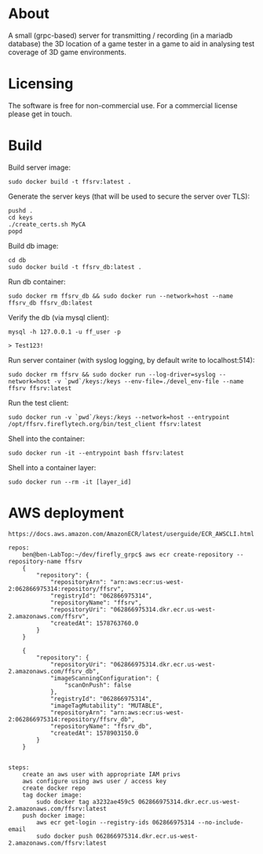 # About

A small (grpc-based) server for transmitting / recording (in a mariadb database) the 3D location of a game tester in a game to aid in analysing test coverage of 3D game environments.

# Licensing

The software is free for non-commercial use. For a commercial license please get in touch.

# Build

Build server image:
    
    sudo docker build -t ffsrv:latest .

Generate the server keys (that will be used to secure the server over TLS):

    pushd .
    cd keys
    ./create_certs.sh MyCA
    popd

Build db image:

    cd db
    sudo docker build -t ffsrv_db:latest .

Run db container:

    sudo docker rm ffsrv_db && sudo docker run --network=host --name ffsrv_db ffsrv_db:latest

Verify the db (via mysql client):

    mysql -h 127.0.0.1 -u ff_user -p

    > Test123!

Run server container (with syslog logging, by default write to localhost:514):

    sudo docker rm ffsrv && sudo docker run --log-driver=syslog --network=host -v `pwd`/keys:/keys --env-file=./devel_env-file --name ffsrv ffsrv:latest

Run the test client:

    sudo docker run -v `pwd`/keys:/keys --network=host --entrypoint /opt/ffsrv.fireflytech.org/bin/test_client ffsrv:latest

Shell into the container:

    sudo docker run -it --entrypoint bash ffsrv:latest

Shell into a container layer:

    sudo docker run --rm -it [layer_id]

# AWS deployment

    https://docs.aws.amazon.com/AmazonECR/latest/userguide/ECR_AWSCLI.html
    
    repos:
	    ben@ben-LabTop:~/dev/firefly_grpc$ aws ecr create-repository --repository-name ffsrv
        {
            "repository": {
                "repositoryArn": "arn:aws:ecr:us-west-2:062866975314:repository/ffsrv",
                "registryId": "062866975314",
                "repositoryName": "ffsrv",
                "repositoryUri": "062866975314.dkr.ecr.us-west-2.amazonaws.com/ffsrv",
                "createdAt": 1578763760.0
            }
        }

        {
            "repository": {
                "repositoryUri": "062866975314.dkr.ecr.us-west-2.amazonaws.com/ffsrv_db", 
                "imageScanningConfiguration": {
                    "scanOnPush": false
                }, 
                "registryId": "062866975314", 
                "imageTagMutability": "MUTABLE", 
                "repositoryArn": "arn:aws:ecr:us-west-2:062866975314:repository/ffsrv_db", 
                "repositoryName": "ffsrv_db", 
                "createdAt": 1578903150.0
            }
        }


    steps:
        create an aws user with appropriate IAM privs
        aws configure using aws user / access key
        create docker repo
        tag docker image:
            sudo docker tag a3232ae459c5 062866975314.dkr.ecr.us-west-2.amazonaws.com/ffsrv:latest
        push docker image:
            aws ecr get-login --registry-ids 062866975314 --no-include-email
            sudo docker push 062866975314.dkr.ecr.us-west-2.amazonaws.com/ffsrv:latest
 
